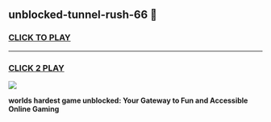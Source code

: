 
## unblocked-tunnel-rush-66 👋
<h3>
<a href="https://premium.freeplayer.one?title=unblocked-tunnel-rush-66&ref=14F">CLICK TO PLAY</a></h3>
<hr>

<h3>
<a href="https://premium.freeplayer.one?title=unblocked-tunnel-rush-66&ref=14F">CLICK 2 PLAY</a>
  
</h3>

<a href="https://premium.freeplayer.one?title=unblocked-tunnel-rush-66&ref=12F/"><img src="https://clearcache.store/games.png"></a>


**worlds hardest game unblocked: Your Gateway to Fun and Accessible Online Gaming**
